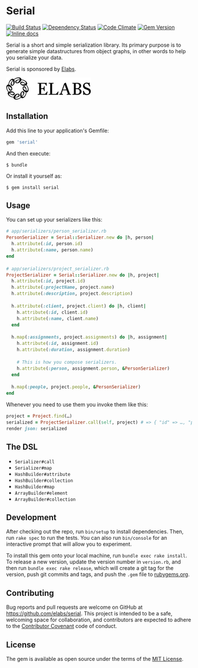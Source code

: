 # Serial

[![Build Status](https://img.shields.io/travis/elabs/serial.svg)](http://travis-ci.org/elabs/serial)
[![Dependency Status](https://img.shields.io/gemnasium/elabs/serial.svg)](https://gemnasium.com/elabs/serial)
[![Code Climate](https://img.shields.io/codeclimate/github/elabs/serial.svg)](https://codeclimate.com/github/elabs/serial)
[![Gem Version](https://img.shields.io/gem/v/serial.svg)](http://badge.fury.io/rb/serial)
[![Inline docs](http://inch-ci.org/github/elabs/serial.svg?branch=master&style=shields)](http://inch-ci.org/github/elabs/serial)

Serial is a short and simple serialization library. Its primary purpose is to generate simple
datastructures from object graphs, in other words to help you serialize your data.

Serial is sponsored by [Elabs][].

[![elabs logo][]][Elabs]

[Elabs]: http://www.elabs.se/
[elabs logo]: ./elabs-logo.png?raw=true

## Installation

Add this line to your application's Gemfile:

```ruby
gem 'serial'
```

And then execute:

    $ bundle

Or install it yourself as:

    $ gem install serial

## Usage

You can set up your serializers like this:

``` ruby
# app/serializers/person_serializer.rb
PersonSerializer = Serial::Serializer.new do |h, person|
  h.attribute(:id, person.id)
  h.attribute(:name, person.name)
end

# app/serializers/project_serializer.rb
ProjectSerializer = Serial::Serializer.new do |h, project|
  h.attribute(:id, project.id)
  h.attribute(:projectName, project.name)
  h.attribute(:description, project.description)

  h.attribute(:client, project.client) do |h, client|
    h.attribute(:id, client.id)
    h.attribute(:name, client.name)
  end

  h.map(:assignments, project.assignments) do |h, assignment|
    h.attribute(:id, assignment.id)
    h.attribute(:duration, assignment.duration)

    # This is how you compose serializers.
    h.attribute(:person, assignment.person, &PersonSerializer)
  end

  h.map(:people, project.people, &PersonSerializer)
end
```

Whenever you need to use them you invoke them like this:

``` ruby
project = Project.find(…)
serialized = ProjectSerializer.call(self, project) # => { "id" => …, "projectName" => …, "client" => { … }, … }
render json: serialized
```

## The DSL

- `Serializer#call`
- `Serializer#map`
- `HashBuilder#attribute`
- `HashBuilder#collection`
- `HashBuilder#map`
- `ArrayBuilder#element`
- `ArrayBuilder#collection`

## Development

After checking out the repo, run `bin/setup` to install dependencies. Then, run
`rake spec` to run the tests. You can also run `bin/console` for an interactive
prompt that will allow you to experiment.

To install this gem onto your local machine, run `bundle exec rake install`. To
release a new version, update the version number in `version.rb`, and then run
`bundle exec rake release`, which will create a git tag for the version, push
git commits and tags, and push the `.gem` file to [rubygems.org](https://rubygems.org).

## Contributing

Bug reports and pull requests are welcome on GitHub at
https://github.com/elabs/serial. This project is intended to be a safe,
welcoming space for collaboration, and contributors are expected to adhere to
the [Contributor Covenant](contributor-covenant.org) code of conduct.

## License

The gem is available as open source under the terms of the
[MIT License](http://opensource.org/licenses/MIT).
